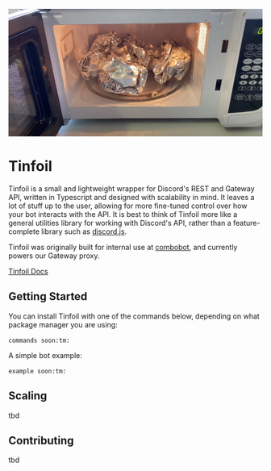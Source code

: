 ![Tinfoil Logo](assets/tinfoil.jpeg "Tinfoil Logo")

# Tinfoil
Tinfoil is a small and lightweight wrapper for Discord's REST and Gateway API, written in Typescript and designed with scalability in mind. It leaves a lot of stuff up to the user, allowing for more fine-tuned control over how your bot interacts with the API. It is best to think of Tinfoil more like a general utilities library for working with Discord's API, rather than a feature-complete library such as [discord.js](https://discord.js.org).

Tinfoil was originally built for internal use at [combobot](https://discord.gg/J3rYDmbjU4), and currently powers our Gateway proxy.

[Tinfoil Docs](https://example.com)

## Getting Started
You can install Tinfoil with one of the commands below, depending on what package manager you are using:
```
commands soon:tm:
```

A simple bot example:
```
example soon:tm:
```

## Scaling

tbd

## Contributing

tbd
